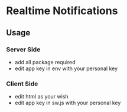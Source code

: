 # Realtime Notifications
## Usage
### Server Side
* add all package required
* edit app key in env with your personal key
### Client Side
* edit html as your wish
* edit app key in sw.js with your personal key
